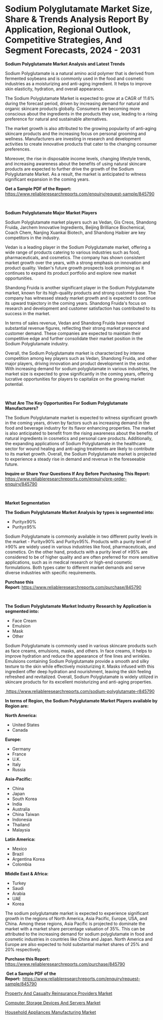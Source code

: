 <p><h1>Sodium Polyglutamate Market Size, Share & Trends Analysis Report By Application, Regional Outlook, Competitive Strategies, And Segment Forecasts, 2024 - 2031</h1></p><p><strong>Sodium Polyglutamate Market Analysis and Latest Trends</strong></p>
<p><p>Sodium Polyglutamate is a natural amino acid polymer that is derived from fermented soybeans and is commonly used in the food and cosmetic industries as a moisturizing and anti-aging ingredient. It helps to improve skin elasticity, hydration, and overall appearance.</p><p>The Sodium Polyglutamate Market is expected to grow at a CAGR of 11.6% during the forecast period, driven by increasing demand for natural and organic skincare products globally. Consumers are becoming more conscious about the ingredients in the products they use, leading to a rising preference for natural and sustainable alternatives.</p><p>The market growth is also attributed to the growing popularity of anti-aging skincare products and the increasing focus on personal grooming and wellness. Manufacturers are investing in research and development activities to create innovative products that cater to the changing consumer preferences.</p><p>Moreover, the rise in disposable income levels, changing lifestyle trends, and increasing awareness about the benefits of using natural skincare products are expected to further drive the growth of the Sodium Polyglutamate Market. As a result, the market is anticipated to witness significant expansion in the coming years.</p></p>
<p><strong>Get a Sample PDF of the Report:&nbsp;</strong> <a href="https://www.reliableresearchreports.com/enquiry/request-sample/845790">https://www.reliableresearchreports.com/enquiry/request-sample/845790</a></p>
<p>&nbsp;</p>
<p><strong>Sodium Polyglutamate Major Market Players</strong></p>
<p><p>Sodium Polyglutamate market players such as Vedan, Gis Creos, Shandong Fruida, Jarchem Innovative Ingredients, Beijing Brilliance Biochemical, Coach Chem, Nanjing Xuankai Biotech, and Shandong Haibier are key competitors in the industry.</p><p>Vedan is a leading player in the Sodium Polyglutamate market, offering a wide range of products catering to various industries such as food, pharmaceuticals, and cosmetics. The company has shown consistent market growth over the years, with a strong emphasis on innovation and product quality. Vedan's future growth prospects look promising as it continues to expand its product portfolio and explore new market opportunities.</p><p>Shandong Fruida is another significant player in the Sodium Polyglutamate market, known for its high-quality products and strong customer base. The company has witnessed steady market growth and is expected to continue its upward trajectory in the coming years. Shandong Fruida's focus on research and development and customer satisfaction has contributed to its success in the market.</p><p>In terms of sales revenue, Vedan and Shandong Fruida have reported substantial revenue figures, reflecting their strong market presence and customer demand. These companies are expected to maintain their competitive edge and further consolidate their market position in the Sodium Polyglutamate industry.</p><p>Overall, the Sodium Polyglutamate market is characterized by intense competition among key players such as Vedan, Shandong Fruida, and other major players, driving innovation and product development in the sector. With increasing demand for sodium polyglutamate in various industries, the market size is expected to grow significantly in the coming years, offering lucrative opportunities for players to capitalize on the growing market potential.</p></p>
<p>&nbsp;</p>
<p><strong>What Are The Key Opportunities For Sodium Polyglutamate Manufacturers?</strong></p>
<p><p>The Sodium Polyglutamate market is expected to witness significant growth in the coming years, driven by factors such as increasing demand in the food and beverage industry for its flavor enhancing properties. The market is also anticipated to benefit from the rising awareness about the benefits of natural ingredients in cosmetics and personal care products. Additionally, the expanding applications of Sodium Polyglutamate in the healthcare sector for wound healing and anti-aging treatments are likely to contribute to its market growth. Overall, the Sodium Polyglutamate market is projected to experience a steady rise in demand and revenue in the foreseeable future.</p></p>
<p><strong>Inquire or Share Your Questions If Any Before Purchasing This Report:</strong> <a href="https://www.reliableresearchreports.com/enquiry/pre-order-enquiry/845790">https://www.reliableresearchreports.com/enquiry/pre-order-enquiry/845790</a></p>
<p>&nbsp;</p>
<p><strong>Market Segmentation</strong></p>
<p><strong>The Sodium Polyglutamate Market Analysis by types is segmented into:</strong></p>
<p><ul><li>Purity≥90%</li><li>Purity≥95%</li></ul></p>
<p><p>Sodium Polyglutamate is commonly available in two different purity levels in the market - Purity≥90% and Purity≥95%. Products with a purity level of ≥90% are widely used in various industries like food, pharmaceuticals, and cosmetics. On the other hand, products with a purity level of ≥95% are considered to be of higher quality and are often preferred for more sensitive applications, such as in medical research or high-end cosmetic formulations. Both types cater to different market demands and serve diverse industries with specific requirements.</p></p>
<p><strong>Purchase this Report:&nbsp;</strong><a href="https://www.reliableresearchreports.com/purchase/845790">https://www.reliableresearchreports.com/purchase/845790</a></p>
<p>&nbsp;</p>
<p><strong>The Sodium Polyglutamate Market Industry Research by Application is segmented into:</strong></p>
<p><ul><li>Face Cream</li><li>Emulsion</li><li>Mask</li><li>Other</li></ul></p>
<p><p>Sodium Polyglutamate is commonly used in various skincare products such as face creams, emulsions, masks, and others. In face creams, it helps to improve hydration and reduce the appearance of fine lines and wrinkles. Emulsions containing Sodium Polyglutamate provide a smooth and silky texture to the skin while effectively moisturizing it. Masks infused with this ingredient offer deep hydration and nourishment, leaving the skin feeling refreshed and revitalized. Overall, Sodium Polyglutamate is widely utilized in skincare products for its excellent moisturizing and anti-aging properties.</p></p>
<p><a href="https://www.reliableresearchreports.com/sodium-polyglutamate-r845790">&nbsp;https://www.reliableresearchreports.com/sodium-polyglutamate-r845790</a></p>
<p><strong>In terms of Region, the Sodium Polyglutamate Market Players available by Region are:</strong></p>
<p>
    <p> <strong> North America: </strong>
        <ul>
            <li>United States</li>
            <li>Canada</li>
        </ul>
        </p> 
    <p> <strong> Europe: </strong>
        <ul>
            <li>Germany</li>
            <li>France</li>
            <li>U.K.</li>
            <li>Italy</li>
            <li>Russia</li>
        </ul>
        </p> 
    <p> <strong> Asia-Pacific: </strong>
        <ul>
            <li>China</li>
            <li>Japan</li>
            <li>South Korea</li>
            <li>India</li>
            <li>Australia</li>
            <li>China Taiwan</li>
            <li>Indonesia</li>
            <li>Thailand</li>
            <li>Malaysia</li>
        </ul>
        </p> 
    <p> <strong> Latin America: </strong>
        <ul>
            <li>Mexico</li>
            <li>Brazil</li>
            <li>Argentina Korea</li>
            <li>Colombia</li>
        </ul>
        </p> 
    <p> <strong> Middle East & Africa: </strong>
        <ul>
            <li>Turkey</li>
            <li>Saudi</li>
            <li>Arabia</li>
            <li>UAE</li>
            <li>Korea</li>
        </ul>
    </p>
    </p>
<p><p>The sodium polyglutamate market is expected to experience significant growth in the regions of North America, Asia Pacific, Europe, USA, and China. Among these regions, Asia Pacific is projected to dominate the market with a market share percentage valuation of 35%. This can be attributed to the increasing demand for sodium polyglutamate in food and cosmetic industries in countries like China and Japan. North America and Europe are also expected to hold substantial market shares of 25% and 20% respectively.</p></p>
<p><strong>Purchase this Report: </strong><a href="https://www.reliableresearchreports.com/purchase/845790">https://www.reliableresearchreports.com/purchase/845790</a></p>
<p>&nbsp;<strong>Get a Sample PDF of the Report:&nbsp;&nbsp;</strong><a href="https://www.reliableresearchreports.com/enquiry/request-sample/845790">https://www.reliableresearchreports.com/enquiry/request-sample/845790</a></p>
<p><strong></strong></p>
<p><p><a href="https://github.com/faniayasa/Market-Research-Report-List-1/blob/main/property-and-casualty-reinsurance-providers-market.md">Property And Casualty Reinsurance Providers Market</a></p><p><a href="https://github.com/whpnbwim9/Market-Research-Report-List-1/blob/main/computer-storage-devices-and-servers-market.md">Computer Storage Devices And Servers Market</a></p><p><a href="https://github.com/thereveren80/Market-Research-Report-List-1/blob/main/household-appliances-manufacturing-market.md">Household Appliances Manufacturing Market</a></p></p>